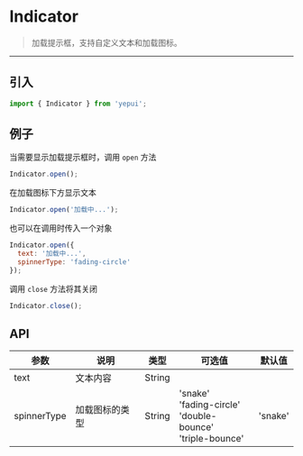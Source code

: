 # Indicator

> 加载提示框，支持自定义文本和加载图标。

-------------
## 引入

```javascript
import { Indicator } from 'yepui';
```

## 例子

当需要显示加载提示框时，调用 `open` 方法

```javascript
Indicator.open();
```

在加载图标下方显示文本

```javascript
Indicator.open('加载中...');
```

也可以在调用时传入一个对象

```javascript
Indicator.open({
  text: '加载中...',
  spinnerType: 'fading-circle'
});
```

调用 `close` 方法将其关闭
```javascript
Indicator.close();
```

## API
| 参数 | 说明 | 类型 | 可选值 | 默认值 |
|------|-------|---------|-------|--------|
| text | 文本内容 | String | | |
| spinnerType | 加载图标的类型 | String | 'snake'<br>'fading-circle'<br>'double-bounce'<br>'triple-bounce' | 'snake' |
